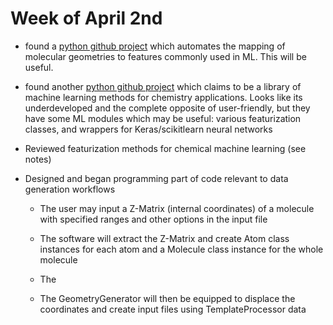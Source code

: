 # Week of April 2nd 

* found a [python github project](https://github.com/crcollins/molml) which automates the mapping of molecular geometries to features commonly used in ML. This will be useful.

* found another [python github project](https://github.com/hachmannlab/chemml) which claims to be a library of machine learning methods for chemistry applications. Looks like its underdeveloped and the complete opposite of user-friendly,
but they have some ML modules which may be useful: various featurization classes, and wrappers for Keras/scikitlearn neural networks

* Reviewed featurization methods for chemical machine learning (see notes)

* Designed and began programming part of code relevant to data generation workflows 
    * The user may input a Z-Matrix (internal coordinates) of a molecule with specified ranges and other options in the input file
    * The software will extract the Z-Matrix and create Atom class instances for each atom and a Molecule class instance for the whole molecule
    * The 
        
    * The GeometryGenerator will then be equipped to displace the coordinates and create input files using TemplateProcessor data
